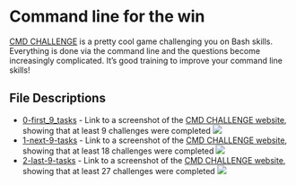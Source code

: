 # Command line for the win
[CMD CHALLENGE](https://cmdchallenge.com/) is a pretty cool game challenging you on Bash skills. Everything is done via the command line and the questions become increasingly complicated. It’s good training to improve your command line skills!

## File Descriptions
* [0-first_9_tasks](0-first_9_tasks.png) - Link to a screenshot of the [CMD CHALLENGE website](https://cmdchallenge.com/), showing that at least 9 challenges were completed
  <img src="https://media.discordapp.net/attachments/760370904118591530/813547407858073640/0-first_9_tasks.png">
* [1-next-9-tasks](1-next-9-tasks.png) - Link to a screenshot of the [CMD CHALLENGE website](https://cmdchallenge.com/), showing that at least 18 challenges were completed
  <img src="https://media.discordapp.net/attachments/760370904118591530/813547398571229244/1-next-9-tasks.png">
* [2-last-9-tasks](2-last-9-tasks.png) - Link to a screenshot of the [CMD CHALLENGE website](https://cmdchallenge.com/), showing that at least 27 challenges were completed
  <img src="https://media.discordapp.net/attachments/760370904118591530/813547389935681546/2-last-9-tasks.png">
